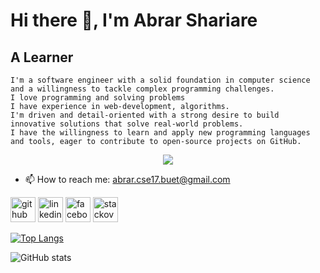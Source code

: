 # Hi there 👋, I'm Abrar Shariare
## A Learner

    
    I'm a software engineer with a solid foundation in computer science and a willingness to tackle complex programming challenges.
    I love programming and solving problems
    I have experience in web-development, algorithms.
    I'm driven and detail-oriented with a strong desire to build innovative solutions that solve real-world problems.
    I have the willingness to learn and apply new programming languages and tools, eager to contribute to open-source projects on GitHub.

<p align="center">
  <a href="https://skillicons.dev">
    <img src="https://skillicons.dev/icons?i=c,cpp,cs,java,py,django,html,bash,latex,bootstrap,git,linux,vscode,eclipse,vim,regex,figma,unity&theme=light&perline=9" />
  </a>
</p>

<!---
[![Skills](https://skillicons.dev/icons?i=c,cpp,cs,java,py,django,html,bash,latex,bootstrap,git,linux,eclipse,vscode,vim,regex,figma,unity&theme=light&perline=9)](https://skillicons.dev)
-->



- 📫 How to reach me: abrar.cse17.buet@gmail.com 


[<img src='https://cdn.jsdelivr.net/npm/simple-icons@3.0.1/icons/github.svg' alt='github' height='40'>](https://github.com/grindelwald007)  [<img src='https://cdn.jsdelivr.net/npm/simple-icons@3.0.1/icons/linkedin.svg' alt='linkedin' height='40'>](https://www.linkedin.com/in/abrar-shariare//)  [<img src='https://cdn.jsdelivr.net/npm/simple-icons@3.0.1/icons/facebook.svg' alt='facebook' height='40'>](https://www.facebook.com/abrar.shariare.1)  [<img src='https://cdn.jsdelivr.net/npm/simple-icons@3.0.1/icons/stackoverflow.svg' alt='stackoverflow' height='40'>](https://stackoverflow.com/users/17476023/abrar-shariare)  

[![Top Langs](https://github-readme-stats.vercel.app/api/top-langs/?username=grindelwald007)](https://github.com/anuraghazra/github-readme-stats)

![GitHub stats](https://github-readme-stats.vercel.app/api?username=grindelwald007&show_icons=true)  

